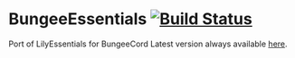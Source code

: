 BungeeEssentials [![Build Status](https://drone.io/github.com/charries96/BungeeEssentials/status.png)](https://drone.io/github.com/charries96/BungeeEssentials/latest)
================

Port of LilyEssentials for BungeeCord
Latest version always available [here](https://drone.io/github.com/charries96/BungeeEssentials/files).
